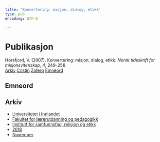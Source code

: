 ```yaml
---
title: 'Konvertering: misjon, dialog, etikk'
type: pub
encoding: UTF-8

---
```

<h1>Publikasjon</h1>
<article id="csl-bib-container-KP5FH586" class="csl-bib-container">
  <div class="csl-bib-body"> <div class="csl-entry">Horsfjord, V. (2007). Konvertering: misjon, dialog, etikk. <i>Norsk tidsskrift for misjonsvitenskap</i>, <i>4</i>, 249–258.</div> </div>
  <div class="csl-bib-buttons">
    <a href="#taxonomy-article-KP5FH586" alt="archive" class="csl-bib-button">Arkiv</a>
    <a href="https://app.cristin.no/results/show.jsf?id=1626811" alt="Cristin" class="csl-bib-button">Cristin</a>
    <a href="http://zotero.org/groups/5881554/items/KP5FH586" alt="Zotero" class="csl-bib-button">Zotero</a>
    <a href="#keywords-article-KP5FH586" alt="keywords" class="csl-bib-button">Emneord</a>
  </div>
  <div id="csl-bib-meta-container-KP5FH586"></div>
</article>
<div id="csl-bib-meta-KP5FH586" class="csl-bib-meta">
  <article id="keywords-article-KP5FH586" class="keywords-article">
    <h1>Emneord</h1>
    
  </article>
  <article id="taxonomy-article-KP5FH586" class="taxonomy-article">
    <h1>Arkiv</h1>
    <ul>
      <li>
        <a href="/nn/archive/?key=3DCRN523">Universitetet i Innlandet</a>
      </li>
      <li>
        <a href="/nn/archive/?key=WYNZA47F">Fakultet for lærerutdanning og pedagogikk</a>
      </li>
      <li>
        <a href="/nn/archive/?key=XY7UYWKQ">Institutt for samfunnsfag, religion og etikk</a>
      </li>
      <li>
        <a href="/nn/archive/?key=9MEWKPK8">2018</a>
      </li>
      <li>
        <a href="/nn/archive/?key=4PGDXREK">November</a>
      </li>
    </ul>
  </article>
</div>

